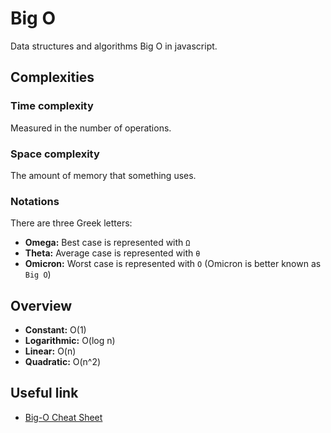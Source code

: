 # Big O
 Data structures and algorithms Big O in javascript.

## Complexities
### Time complexity
Measured in the number of operations.

### Space complexity
The amount of memory that something uses.

### Notations
There are three Greek letters:
- **Omega:** Best case is represented with `Ω` 
- **Theta:** Average case is represented with `θ`
- **Omicron:** Worst case is represented with `O` (Omicron is better known as `Big O`)

## Overview
 - **Constant:** O(1)
 - **Logarithmic:** O(log n)
 - **Linear:** O(n)
 - **Quadratic:** O(n^2)

## Useful link

- [Big-O Cheat Sheet](https://www.bigocheatsheet.com/)
